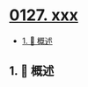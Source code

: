 # [0127. xxx](https://github.com/Tdahuyou/TNotes.leetcode/tree/main/notes/0127.%20xxx)

<!-- region:toc -->

- [1. 📝 概述](#1--概述)

<!-- endregion:toc -->

## 1. 📝 概述
